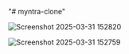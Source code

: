 "# myntra-clone" 


![Screenshot 2025-03-31 152820](https://github.com/user-attachments/assets/bf87edeb-04fc-4ca5-ba70-e16ba67de5fd)

![Screenshot 2025-03-31 152759](https://github.com/user-attachments/assets/da589b10-86e8-4c0d-9113-f3bfd1457583)
